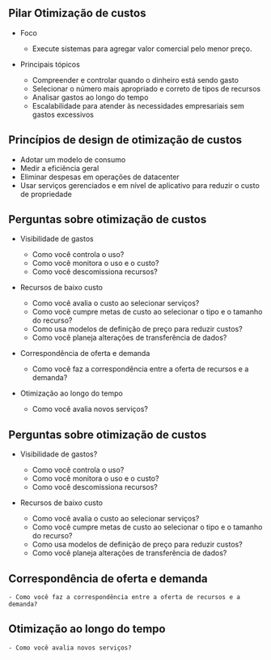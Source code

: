 ## Pilar Otimização de custos

- Foco
    - Execute sistemas para agregar valor comercial pelo menor preço.

- Principais tópicos
    - Compreender e controlar quando o dinheiro está sendo gasto
    - Selecionar o número mais apropriado e correto de tipos de recursos
    - Analisar gastos ao longo do tempo
    - Escalabilidade para atender às necessidades empresariais sem gastos excessivos

## Princípios de design de otimização de custos

- Adotar um modelo de consumo
- Medir a eficiência geral
- Eliminar despesas em operações de datacenter
- Usar serviços gerenciados e em nível de aplicativo para reduzir o custo de propriedade

## Perguntas sobre otimização de custos

- Visibilidade de gastos
    - Como você controla o uso?
    - Como você monitora o uso e o custo?
    - Como você descomissiona recursos?

- Recursos de baixo custo
    - Como você avalia o custo ao selecionar serviços?
    - Como você cumpre metas de custo ao selecionar o tipo e o tamanho do recurso?
    - Como usa modelos de definição de preço para reduzir custos?
    - Como você planeja alterações de transferência de dados?

- Correspondência de oferta e demanda
    - Como você faz a correspondência entre a oferta de recursos e a demanda?

- Otimização ao longo do tempo
    - Como você avalia novos serviços?

## Perguntas sobre otimização de custos

- Visibilidade de gastos?
    - Como você controla o uso?
    - Como você monitora o uso e o custo?
    - Como você descomissiona recursos?

- Recursos de baixo custo
    - Como você avalia o custo ao selecionar serviços?
    - Como você cumpre metas de custo ao selecionar o tipo e o tamanho do recurso?
    - Como usa modelos de definição de preço para reduzir custos?
    - Como você planeja alterações de transferência de dados? 

## Correspondência de oferta e demanda
    - Como você faz a correspondência entre a oferta de recursos e a demanda?

## Otimização ao longo do tempo
    - Como você avalia novos serviços?

